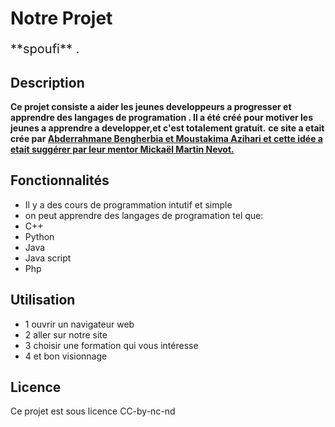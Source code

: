 # Notre Projet 
<p style="font-size: 20px;">**spoufi**
.</p>


## Description

**Ce projet consiste a aider les jeunes developpeurs a progresser et apprendre des langages de programation . Il a été créé pour motiver les jeunes a apprendre a developper,et c'est totalement gratuit.**
**ce site a etait crée par [Abderrahmane Bengherbia et Moustakima Azihari et cette idée a etait suggérer par leur mentor Mickaël Martin Nevot.](https://mail.google.com/mail/u/0?ui=2&ik=dbc75c15e0&attid=0.1&permmsgid=msg-f:1778909539673039008&th=18aff4cd1fc3e0a0&view=fimg&fur=ip&sz=s0-l75-ft&attbid=ANGjdJ_UuqyxNLnGigvUxnOzdXEmn7jxUQqAa6_80akTY7HcksohUSVKw7n1Gnpl2pOkxhaqMTTLKdDXXvljo-KicSz7KZ-Irrf6cw70_3CY-wIXRs1ILs0eBCPsg6Q&disp=emb&realattid=18aff4befc4c933a96a1)**


## Fonctionnalités

- Il y a des cours de programmation intutif et simple
- on peut apprendre des langages de programation tel que:
- C++
- Python
- Java
- Java script
- Php


## Utilisation

- 1 ouvrir un navigateur web 
- 2 aller sur notre site 
- 3 choisir une formation qui vous intéresse 
- 4 et bon visionnage


## Licence

Ce projet est sous licence CC-by-nc-nd

